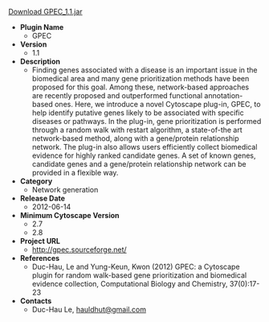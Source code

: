 <a href="GPEC_1.1.jar">Download GPEC_1.1.jar</a>

* __Plugin Name__
  * GPEC
* __Version__
  * 1.1
* __Description__
  * Finding genes associated with a disease is an important issue in the biomedical area and many gene prioritization methods have been proposed for this goal. Among these, network-based approaches are recently proposed and outperformed functional annotation-based ones. Here, we introduce a novel Cytoscape plug-in, GPEC, to help identify putative genes likely to be associated with specific diseases or pathways. In the plug-in, gene prioritization is performed through a random walk with restart algorithm, a state-of-the art network-based method, along with a gene/protein relationship network. The plug-in also allows users efficiently collect biomedical evidence for highly ranked candidate genes. A set of known genes, candidate genes and a gene/protein relationship network can be provided in a flexible way.
* __Category__
  * Network generation
* __Release Date__
  * 2012-06-14
* __Minimum Cytoscape Version__
  * 2.7
  * 2.8
* __Project URL__
  * http://gpec.sourceforge.net/
* __References__
  * Duc-Hau, Le and Yung-Keun, Kwon (2012) GPEC: a Cytoscape plugin for random walk-based gene prioritization and biomedical evidence collection, Computational Biology and Chemistry,  37(0):17-23
* __Contacts__
  * Duc-Hau Le, hauldhut@gmail.com
